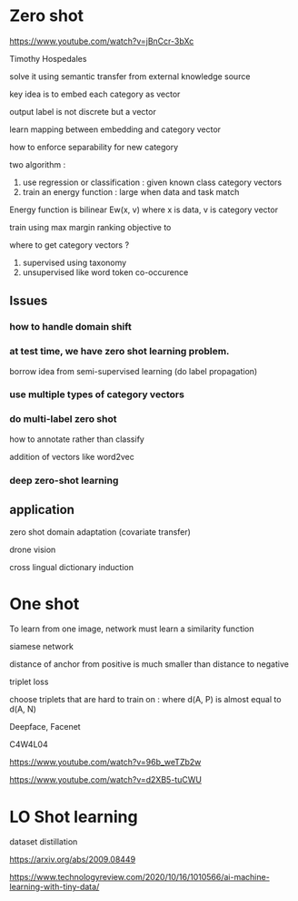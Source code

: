 
# Zero shot

https://www.youtube.com/watch?v=jBnCcr-3bXc

Timothy Hospedales

solve it using semantic transfer from external knowledge source

key idea is to embed each category as vector

output label is not discrete but a vector

learn mapping between embedding and category vector 

how to enforce separability for new category

two algorithm :
1. use regression or classification : given known class category vectors
2. train an energy function : large when data and task match

Energy function is bilinear Ew(x, v) where x is data, v is category vector

train using max margin ranking objective to 

where to get category vectors ?  
1. supervised using taxonomy
2. unsupervised like word token co-occurence

## Issues

### how to handle domain shift

### at test time, we have zero shot learning problem.  

borrow idea from semi-supervised learning (do label propagation)

### use multiple types of category vectors

### do multi-label zero shot

how to annotate rather than classify

addition of vectors like word2vec

### deep zero-shot learning

## application

zero shot domain adaptation (covariate transfer)

drone vision

cross lingual dictionary induction


# One shot

To learn from one image, network must learn a similarity function

siamese network

distance of anchor from positive is much smaller than distance to negative

triplet loss 

choose triplets that are hard to train on : where d(A, P) is almost equal to d(A, N)

Deepface, Facenet

C4W4L04

https://www.youtube.com/watch?v=96b_weTZb2w

https://www.youtube.com/watch?v=d2XB5-tuCWU

# LO Shot learning

dataset distillation

https://arxiv.org/abs/2009.08449

https://www.technologyreview.com/2020/10/16/1010566/ai-machine-learning-with-tiny-data/
